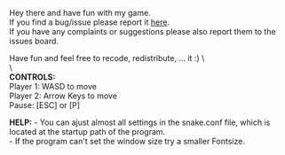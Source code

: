 Hey there and have fun with my game.  
If you find a bug/issue please report it [here](http://github.com/xKippi/Snake/issues/).  
If you have any complaints or suggestions please also report them to the issues board.  

Have fun and feel free to recode, redistribute, ... it :)
\  
\  
**CONTROLS:**  
Player 1: WASD to move  
Player 2: Arrow Keys to move  
Pause: [ESC] or [P]  

**HELP:**
 \- You can ajust almost all settings in the snake.conf file, which is located at the startup path of the program.  
 \- If the program can't set the window size try a smaller Fontsize.  